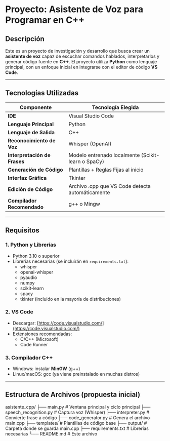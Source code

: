# Proyecto: Asistente de Voz para Programar en C++

## Descripción
Este es un proyecto de investigación y desarrollo que busca crear un **asistente de voz** capaz de escuchar comandos hablados, interpretarlos y generar código fuente en **C++**. El proyecto utiliza **Python** como lenguaje principal, con un enfoque inicial en integrarse con el editor de código **VS Code**.

---

## Tecnologías Utilizadas

| Componente                    | Tecnología Elegida                |
|--------------------|--------------------|
| **IDE** | Visual Studio Code |
| **Lenguaje Principal** | Python |
| **Lenguaje de Salida** | C++ |
| **Reconocimiento de Voz** | Whisper (OpenAI) |
| **Interpretación de Frases** | Modelo entrenado localmente (Scikit-learn o SpaCy) |
| **Generación de Código** | Plantillas + Reglas Fijas al inicio |
| **Interfaz Gráfica** | Tkinter |
| **Edición de Código** | Archivo .cpp que VS Code detecta automáticamente |
| **Compilador Recomendado** | g++ o Mingw |

---

## Requisitos

### 1. Python y Librerías

- Python 3.10 o superior
- Librerías necesarias (se incluirán en `requirements.txt`):
    - whisper
    - openai-whisper
    - pyaudio
    - numpy
    - scikit-learn
    - spacy
    - tkinter (incluido en la mayoría de distribuciones)

### 2. VS Code

- Descargar: [https://code.visualstudio.com/](https://code.visualstudio.com/)
- Extensiones recomendadas:
    - C/C++ (Microsoft)
    - Code Runner

### 3. Compilador C++

- Windows: instalar **MinGW** (g++)
- Linux/macOS: gcc (ya viene preinstalado en muchas distros)

---

## Estructura de Archivos (propuesta inicial)

asistente_cpp/ ├── main.py # Ventana principal y ciclo principal ├── speech_recognition.py # Captura voz (Whisper) ├── interpreter.py # Convierte frase a código ├── code_generator.py # Genera el archivo main.cpp ├── templates/ # Plantillas de código base ├── output/ # Carpeta donde se guarda main.cpp ├── requirements.txt # Librerías necesarias └── README.md # Este archivo

